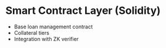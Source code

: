 # Smart Contract Layer (Solidity)
- Base loan management contract
- Collateral tiers
- Integration with ZK verifier
